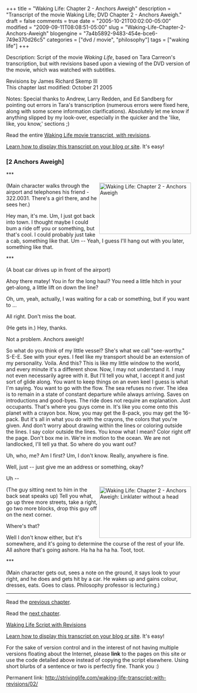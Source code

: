 +++
title = "Waking Life: Chapter 2 - Anchors Aweigh"
description = "Transcript of the movie Waking Life; DVD Chapter 2 - Anchors Aweigh."
draft = false
comments = true
date = "2005-10-21T00:02:00-05:00"
modified = "2009-09-11T08:08:51-05:00"
slug = "Waking-Life-Chapter-2-Anchors-Aweigh"
blogengine = "7a4b5892-9483-454e-bce6-749e370d26c5"
categories = ["dvd / movie", "philosophy"]
tags = ["waking life"]
+++

<div class="WPArticleInfo">
<p>
Description: Script of the movie <em>Waking Life</em>, based on Tara Carreon&#39;s transcription, but with revisions based upon a viewing of the DVD version of the movie, which was watched with subtitles. 
</p>
<p>
Revisions by James Richard Skemp III<br />
This chapter last modified: October 21 2005 
</p>
<p>
Notes: Special thanks to Andrew, Larry Redden, and Ed Sandberg for pointing out errors in Tara&#39;s transcription (numerous errors were fixed here, along with some scene information clarifications). Absolutely let me know if anything slipped by my look-over, especially in the quicker and the &#39;like, like, you know,&#39; sections ;) 
</p>
<p>
Read the entire <a href="/waking-life-transcript-with-revisions/">Waking Life movie transcript, with revisions</a>. 
</p>
<p>
<a href="/words/post/Display-parts-of-the-Waking-Life-Transcript-on-your-site.aspx">Learn how to display this transcript on your blog or site</a>. It&#39;s easy!
</p>
</div>
<h3 class="waking_life_chapter">[<a id="two" name="two" title="two"></a>2 Anchors Aweigh] </h3>
<p>
*** 
</p>
<p>
<a href="http://strivinglife.com/files/images/WakingLife/WakingLife_02_1.jpg" onclick="window.open(this.href);return false;"><img src="http://strivinglife.com/files/images/WakingLife/WakingLife_02_1_t.jpg" alt="Waking Life: Chapter 2 - Anchors Aweigh" width="250" height="140" align="right" /></a>(Main character walks through the airport and telephones his friend - 322.0031. There&#39;s a girl there, and he sees her.) 
</p>
<p>
Hey man, it&#39;s me. Um, I just got back into town. I thought maybe I could bum a ride off you or something, but that&#39;s cool. I could probably just take a cab, something like that. Um -- Yeah, I guess I&#39;ll hang out with you later, something like that. 
</p>
<p>
*** 
</p>
<p>
(A boat car drives up in front of the airport) 
</p>
<p>
Ahoy there matey! You in for the long haul? You need a little hitch in your get-along, a little lift on down the line? 
</p>
<p>
Oh, um, yeah, actually, I was waiting for a cab or something, but if you want to ... 
</p>
<p>
All right. Don&#39;t miss the boat. 
</p>
<p>
(He gets in.) Hey, thanks. 
</p>
<p>
Not a problem. Anchors aweigh! 
</p>
<p>
So what do you think of my little vessel? She&#39;s what we call &quot;see-worthy.&quot; S-E-E. See with your eyes. I feel like my transport should be an extension of my personality. Voila. And this? This is like my little window to the world, and every minute it&#39;s a different show. Now, I may not understand it. I may not even necessarily agree with it. But I&#39;ll tell you what, I accept it and just sort of glide along. You want to keep things on an even keel I guess is what I&#39;m saying. You want to go with the flow. The sea refuses no river. The idea is to remain in a state of constant departure while always arriving. Saves on introductions and good-byes. The ride does not require an explanation. Just occupants. That&#39;s where you guys come in. It&#39;s like you come onto this planet with a crayon box. Now, you may get the 8-pack, you may get the 16-pack. But it&#39;s all in what you do with the crayons, the colors that you&#39;re given. And don&#39;t worry about drawing within the lines or coloring outside the lines. I say color outside the lines. You know what I mean? Color right off the page. Don&#39;t box me in. We&#39;re in motion to the ocean. We are not landlocked, I&#39;ll tell ya that. So where do you want out? 
</p>
<p>
Uh, who, me? Am I first? Um, I don&#39;t know. Really, anywhere is fine. 
</p>
<p>
Well, just -- just give me an address or something, okay? 
</p>
<p>
Uh -- 
</p>
<p>
<a href="http://strivinglife.com/files/images/WakingLife/WakingLife_02_linklater_head.jpg" onclick="window.open(this.href);return false;"><img src="http://strivinglife.com/files/images/WakingLife/WakingLife_02_linklater_head_t.jpg" alt="Waking Life: Chapter 2 - Anchors Aweigh: Linklater without a head" width="250" height="140" align="right" /></a>(The guy sitting next to him in the back seat speaks up) Tell you what, go up three more streets, take a right, go two more blocks, drop this guy off on the next corner. 
</p>
<p>
Where&#39;s that? 
</p>
<p>
Well I don&#39;t know either, but it&#39;s somewhere, and it&#39;s going to determine the course of the rest of your life. All ashore that&#39;s going ashore. Ha ha ha ha ha. Toot, toot. 
</p>
<p>
*** 
</p>
<p>
(Main character gets out, sees a note on the ground, it says look to your right, and he does and gets hit by a car. He wakes up and gains colour, dresses, eats. Goes to class. Philosophy professor is lecturing.) 
</p>
<hr />
<p>
Read the <a href="/waking-life-transcript-with-revisions/01/">previous chapter</a>. 
</p>
<p>
Read the <a href="/waking-life-transcript-with-revisions/03/">next chapter</a>. 
</p>
<p>
<a href="/waking-life-transcript-with-revisions/">Waking Life Script with Revisions</a> 
</p>
<div class="tip">
<p>
<a href="/words/post/Display-parts-of-the-Waking-Life-Transcript-on-your-site.aspx">Learn how to display this transcript on your blog or site</a>. It&#39;s easy!
</p>
<p>
For the sake of version control and in the interest of not having multiple versions floating about the Internet, please <strong>link</strong> to the pages on this site or use the code detailed above instead of copying the script elsewhere. Using short blurbs of a sentence or two is perfectly fine. Thank you :) 
</p>
<p>
Permanent link: <a href="/waking-life-transcript-with-revisions/02/">http://strivinglife.com/waking-life-transcript-with-revisions/02/</a> 
</p>
</div>

